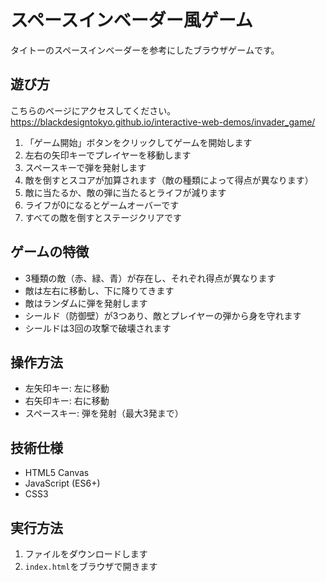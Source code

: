 # スペースインベーダー風ゲーム

タイトーのスペースインベーダーを参考にしたブラウザゲームです。

## 遊び方

こちらのページにアクセスしてください。
https://blackdesigntokyo.github.io/interactive-web-demos/invader_game/

1. 「ゲーム開始」ボタンをクリックしてゲームを開始します
2. 左右の矢印キーでプレイヤーを移動します
3. スペースキーで弾を発射します
4. 敵を倒すとスコアが加算されます（敵の種類によって得点が異なります）
5. 敵に当たるか、敵の弾に当たるとライフが減ります
6. ライフが0になるとゲームオーバーです
7. すべての敵を倒すとステージクリアです

## ゲームの特徴

- 3種類の敵（赤、緑、青）が存在し、それぞれ得点が異なります
- 敵は左右に移動し、下に降りてきます
- 敵はランダムに弾を発射します
- シールド（防御壁）が3つあり、敵とプレイヤーの弾から身を守れます
- シールドは3回の攻撃で破壊されます

## 操作方法

- 左矢印キー: 左に移動
- 右矢印キー: 右に移動
- スペースキー: 弾を発射（最大3発まで）

## 技術仕様

- HTML5 Canvas
- JavaScript (ES6+)
- CSS3

## 実行方法

1. ファイルをダウンロードします
2. `index.html`をブラウザで開きます 
